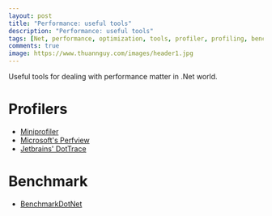 ```yaml
---
layout: post
title: "Performance: useful tools"
description: "Performance: useful tools"
tags: [Net, performance, optimization, tools, profiler, profiling, benchmark]
comments: true
image: https://www.thuannguy.com/images/header1.jpg
---
```

Useful tools for dealing with performance matter in .Net world.

# Profilers
- [Miniprofiler](http://miniprofiler.com/)
- [Microsoft's Perfview](https://github.com/Microsoft/perfview)
- [Jetbrains' DotTrace](https://www.jetbrains.com/profiler/)

# Benchmark
- [BenchmarkDotNet](https://github.com/dotnet/BenchmarkDotNet)


